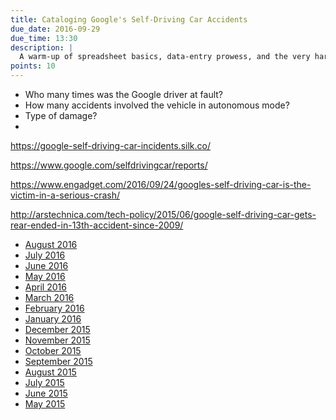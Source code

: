 ```yaml
---
title: Cataloging Google's Self-Driving Car Accidents
due_date: 2016-09-29 
due_time: 13:30
description: |
  A warm-up of spreadsheet basics, data-entry prowess, and the very hard task of turning unstructured information into structured data.
points: 10
---
```


- Who many times was the Google driver at fault?
- How many accidents involved the vehicle in autonomous mode?
- Type of damage?
- 

https://google-self-driving-car-incidents.silk.co/

https://www.google.com/selfdrivingcar/reports/


https://www.engadget.com/2016/09/24/googles-self-driving-car-is-the-victim-in-a-serious-crash/


http://arstechnica.com/tech-policy/2015/06/google-self-driving-car-gets-rear-ended-in-13th-accident-since-2009/

- [August 2016](https://www.google.com/selfdrivingcar/files/reports/report-0816.pdf)
- [July 2016](https://www.google.com/selfdrivingcar/files/reports/report-0716.pdf)
- [June 2016](https://www.google.com/selfdrivingcar/files/reports/report-0616.pdf)
- [May 2016](https://www.google.com/selfdrivingcar/files/reports/report-0516.pdf)
- [April 2016](https://www.google.com/selfdrivingcar/files/reports/report-0416.pdf)
- [March 2016](https://www.google.com/selfdrivingcar/files/reports/report-0316.pdf)
- [February 2016](https://www.google.com/selfdrivingcar/files/reports/report-0216.pdf)
- [January 2016](https://www.google.com/selfdrivingcar/files/reports/report-0116.pdf)
- [December 2015](https://www.google.com/selfdrivingcar/files/reports/report-1215.pdf)
- [November 2015](https://www.google.com/selfdrivingcar/files/reports/report-1115.pdf)
- [October 2015](https://www.google.com/selfdrivingcar/files/reports/report-1015.pdf)
- [September 2015](https://www.google.com/selfdrivingcar/files/reports/report-0915.pdf)
- [August 2015](https://www.google.com/selfdrivingcar/files/reports/report-0815.pdf)
- [July 2015](https://www.google.com/selfdrivingcar/files/reports/report-0715.pdf)
- [June 2015](https://www.google.com/selfdrivingcar/files/reports/report-0615.pdf)
- [May 2015](https://www.google.com/selfdrivingcar/files/reports/report-0515.pdf)
